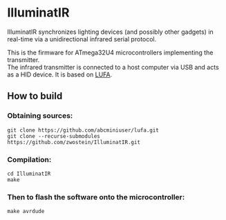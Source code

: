 # IlluminatIR

IlluminatIR synchronizes lighting devices (and possibly other gadgets) in real-time via a unidirectional infrared serial protocol.

This is the firmware for ATmega32U4 microcontrollers implementing the transmitter.  
The infrared transmitter is connected to a host computer via USB and acts as a HID device.
It is based on [LUFA](https://fourwalledcubicle.com/LUFA.php).


## How to build

### Obtaining sources:

	git clone https://github.com/abcminiuser/lufa.git
	git clone --recurse-submodules https://github.com/zwostein/IlluminatIR.git

### Compilation:

	cd IlluminatIR
	make

### Then to flash the software onto the microcontroller:

	make avrdude

